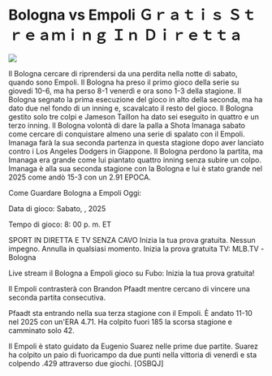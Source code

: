 # Bologna vs Empoli Ｇｒａｔｉｓ Ｓｔｒｅａｍｉｎｇ Ｉｎ Ｄｉｒｅｔｔａ  
  
  
[![](https://i.imgur.com/qSNzIqt.png)](https://movie.rssnews.media/FgUlLiTvd.php)  
  
Il Bologna cercare di riprendersi da una perdita nella notte di sabato, quando sono Empoli. Il Bologna ha preso il primo gioco della serie su giovedi 10-6, ma ha perso 8-1 venerdì e ora sono 1-3 della stagione. Il Bologna segnato la prima esecuzione del gioco in alto della seconda, ma ha dato due nel fondo di un inning e, scavalcato il resto del gioco. Il Bologna gestito solo tre colpi e Jameson Taillon ha dato sei eseguito in quattro e un terzo inning. Il Bologna volontà di dare la palla a Shota Imanaga sabato come cercare di conquistare almeno una serie di spalato con il Empoli. Imanaga farà la sua seconda partenza in questa stagione dopo aver lanciato contro i Los Angeles Dodgers in Giappone. Il Bologna perdono la partita, ma Imanaga era grande come lui piantato quattro inning senza subire un colpo. Imanaga è alla sua seconda stagione con la Bologna e lui è stato grande nel 2025 come andò 15-3 con un 2.91 EPOCA.

Come Guardare Bologna a Empoli Oggi:

Data di gioco: Sabato, , 2025

Tempo di gioco: 8: 00 p. m. ET

SPORT IN DIRETTA E TV SENZA CAVO
Inizia la tua prova gratuita. Nessun impegno. Annulla in qualsiasi momento.
Inizia la prova gratuita
TV: MLB.TV -Bologna

Live stream il Bologna a Empoli gioco su Fubo: Inizia la tua prova gratuita!

Il Empoli contrasterà con Brandon Pfaadt mentre cercano di vincere una seconda partita consecutiva.

Pfaadt sta entrando nella sua terza stagione con il Empoli. È andato 11-10 nel 2025 con un'ERA 4.71. Ha colpito fuori 185 la scorsa stagione e camminato solo 42.

Il Empoli è stato guidato da Eugenio Suarez nelle prime due partite. Suarez ha colpito un paio di fuoricampo da due punti nella vittoria di venerdì e sta colpendo .429 attraverso due giochi. [OSBQJ]
